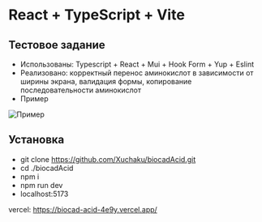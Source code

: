 # React + TypeScript + Vite

## Тестовое задание

-  Использованы: Typescript + React + Mui + Hook Form + Yup + Eslint
-  Реализовано: корректный перенос аминокислот в зависимости от ширины экрана, валидация формы, копирование последовательности аминокислот
-  Пример

![Пример](../png/primer.PNG)

## Установка

-  git clone https://github.com/Xuchaku/biocadAcid.git
-  cd ./biocadAcid
-  npm i
-  npm run dev
-  localhost:5173

vercel: https://biocad-acid-4e9y.vercel.app/
